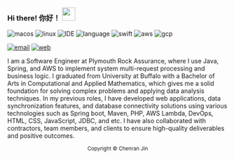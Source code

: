### Hi there! 你好！ <img src="https://raw.githubusercontent.com/MartinHeinz/MartinHeinz/master/wave.gif" width="30px">

![macos](https://img.shields.io/badge/macOS-000000?logo=Apple)
![linux](https://img.shields.io/badge/CentOS-262577?logo=Linux&logoColor=white)
![IDE](https://img.shields.io/badge/IntelliJ_IDEA-000000?logo=IntelliJIDEA)
![language](https://img.shields.io/badge/Java-007396?logo=Java)
![swift](https://img.shields.io/badge/SwiftUI-f05138?logo=Swift&logoColor=white)
![aws](https://img.shields.io/badge/AWS-232f3e?logo=AmazonAWS&logoColor=white)
![gcp](https://img.shields.io/badge/GCP-4285F4?logo=GoogleCloud&logoColor=white) 

[![email](https://img.shields.io/badge/email-hello@jin.cr-005ff9?logo=mail.Ru)](mailto:hello@jin.cr)
[![web](https://img.shields.io/badge/web-jin.cr-4285f4?logo=GoogleChrome&logoColor=white)](https://jin.cr)
<!-- ![wechat](https://img.shields.io/badge/WeChat-chenran__j-07c160?logo=WeChat&logoColor=white)
![qq](https://img.shields.io/badge/QQ-964465647-eb1923?logo=TencentQQ&logoColor=white) -->

I am a Software Engineer at Plymouth Rock Assurance, where I use Java, Spring, and AWS to implement system multi-request processing and business logic. I graduated from University at Buffalo with a Bachelor of Arts in Computational and Applied Mathematics, which gives me a solid foundation for solving complex problems and applying data analysis techniques. In my previous roles, I have developed web applications, data synchronization features, and database connectivity solutions using various technologies such as Spring boot, Maven, PHP, AWS Lambda, DevOps, HTML, CSS, JavaScript, JDBC, and etc. I have also collaborated with contractors, team members, and clients to ensure high-quality deliverables and positive outcomes.

<p align="center"><sub>Copyright © Chenran Jin</sub></p>

